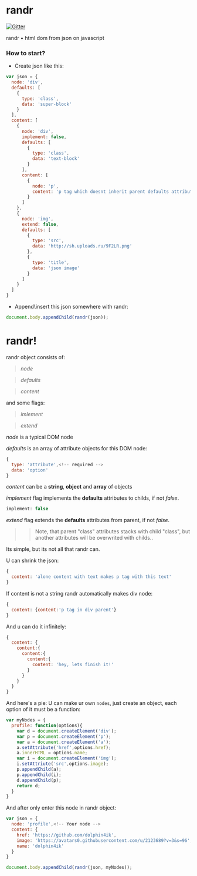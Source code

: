 # randr
[![Gitter](https://badges.gitter.im/Join%20Chat.svg)](https://gitter.im/dolphin4ik/randr?utm_source=badge&utm_medium=badge&utm_campaign=pr-badge&utm_content=body_badge)

randr • html dom from json on javascript

### How to start?

* Create json like this:
```javascript
var json = {
  node: 'div',
  defaults: [
    {
      type: 'class',
      data: 'super-block'
    }
  ],
  content: [
    {
      node: 'div',
      implement: false,
      defaults: [
        {
          type: 'class',
          data: 'text-block'
        }
      ],
      content: [
        {
          node: 'p',
          content: 'p tag which doesnt inherit parent defaults attributes, cause of a parents implement flag'
        }
      ]
    },
    {
      node: 'img',
      extend: false,
      defaults: [
        {
          type: 'src',
          data: 'http://sh.uploads.ru/9F2LR.png'
        },
        {
          type: 'title',
          data: 'json image'
        }
      ]
    }
  ]
}
```

* Append\insert this json somewhere with randr:
```javascript
document.body.appendChild(randr(json));
```
# randr!

randr object consists of:

> *node*

> *defaults*

> *content*

and some flags:

> *imlement*

> *extend*

*node* is a typical DOM node

*defaults* is an array of attribute objects for this DOM node:

```javascript
{
  type: 'attribute',<!-- required -->
  data: 'option'
}
```

*content* can be a **string**, **object** and **array** of objects

*implement* flag implements the **defaults** attributes to childs, if not *false*. <!-- not required -->

```javascript
implement: false
```

*extend* flag extends the **defaults** attributes from parent, if not *false*. <!-- not required -->

>> Note, that parent "class" attributes stacks with child "class", but another attributes will be overwrited with childs..


Its simple, but its not all that randr can.

U can shrink the json:
```javascript
{
  content: 'alone content with text makes p tag with this text'
}
```
If content is not a string randr automatically makes div node:
```javascript
{
  content: {content:'p tag in div parent'}
}
```
And u can do it infinitely:
```javascript
{
  content: {
    content:{
      content:{
        content:{
          content: 'hey, lets finish it!'
        }
      }
    }
  }
}
```
And here's a pie:
U can make ur own ``nodes``, just create an object, each option of it must be a function:

```js
var myNodes = {
  profile: function(options){
    var d = document.createElement('div');
    var p = document.createElement('p');
    var a = document.createElement('a');
    a.setAttribute('href',options.href);
    a.innerHTML = options.name;
    var i = document.createElement('img');
    i.setAttriute('src',options.image);
    p.appendChild(a);
    p.appendChild(i);
    d.appendChild(p);
    return d;
  }
}
```
And after only enter this node in randr object:

```js
var json = {
  node: 'profile',<!-- Your node -->
  content: {
    href: 'https://github.com/dolphin4ik',
    image: 'https://avatars0.githubusercontent.com/u/2123689?v=3&s=96',
    name: 'dolphin4ik'
  }
}

document.body.appendChild(randr(json, myNodes));
```
